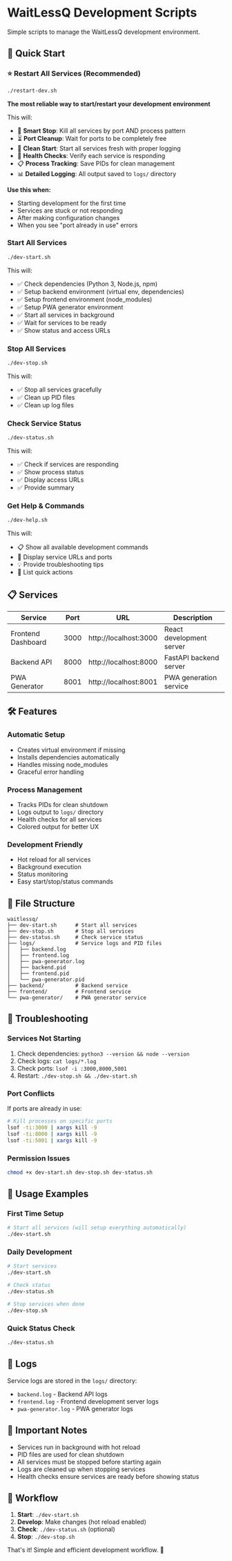 # WaitLessQ Development Scripts

Simple scripts to manage the WaitLessQ development environment.

## 🚀 Quick Start

### ⭐ Restart All Services (Recommended)
```bash
./restart-dev.sh
```

**The most reliable way to start/restart your development environment**

This will:
- 🛑 **Smart Stop**: Kill all services by port AND process pattern
- ⏳ **Port Cleanup**: Wait for ports to be completely free  
- 🚀 **Clean Start**: Start all services fresh with proper logging
- 🏥 **Health Checks**: Verify each service is responding
- 📋 **Process Tracking**: Save PIDs for clean management
- 📊 **Detailed Logging**: All output saved to `logs/` directory

**Use this when:**
- Starting development for the first time
- Services are stuck or not responding  
- After making configuration changes
- When you see "port already in use" errors

### Start All Services
```bash
./dev-start.sh
```

This will:
- ✅ Check dependencies (Python 3, Node.js, npm)
- ✅ Setup backend environment (virtual env, dependencies)
- ✅ Setup frontend environment (node_modules)
- ✅ Setup PWA generator environment
- ✅ Start all services in background
- ✅ Wait for services to be ready
- ✅ Show status and access URLs

### Stop All Services
```bash
./dev-stop.sh
```

This will:
- ✅ Stop all services gracefully
- ✅ Clean up PID files
- ✅ Clean up log files

### Check Service Status
```bash
./dev-status.sh
```

This will:
- ✅ Check if services are responding
- ✅ Show process status
- ✅ Display access URLs
- ✅ Provide summary

### Get Help & Commands
```bash
./dev-help.sh
```

This will:
- 📋 Show all available development commands
- 🔗 Display service URLs and ports
- 💡 Provide troubleshooting tips
- 🚀 List quick actions

## 📋 Services

| Service | Port | URL | Description |
|---------|------|-----|-------------|
| Frontend Dashboard | 3000 | http://localhost:3000 | React development server |
| Backend API | 8000 | http://localhost:8000 | FastAPI backend server |
| PWA Generator | 8001 | http://localhost:8001 | PWA generation service |

## 🛠️ Features

### Automatic Setup
- Creates virtual environment if missing
- Installs dependencies automatically
- Handles missing node_modules
- Graceful error handling

### Process Management
- Tracks PIDs for clean shutdown
- Logs output to `logs/` directory
- Health checks for all services
- Colored output for better UX

### Development Friendly
- Hot reload for all services
- Background execution
- Status monitoring
- Easy start/stop/status commands

## 📁 File Structure

```
waitlessq/
├── dev-start.sh      # Start all services
├── dev-stop.sh       # Stop all services
├── dev-status.sh     # Check service status
├── logs/             # Service logs and PID files
│   ├── backend.log
│   ├── frontend.log
│   ├── pwa-generator.log
│   ├── backend.pid
│   ├── frontend.pid
│   └── pwa-generator.pid
├── backend/          # Backend service
├── frontend/         # Frontend service
└── pwa-generator/    # PWA generator service
```

## 🔧 Troubleshooting

### Services Not Starting
1. Check dependencies: `python3 --version && node --version`
2. Check logs: `cat logs/*.log`
3. Check ports: `lsof -i :3000,8000,5001`
4. Restart: `./dev-stop.sh && ./dev-start.sh`

### Port Conflicts
If ports are already in use:
```bash
# Kill processes on specific ports
lsof -ti:3000 | xargs kill -9
lsof -ti:8000 | xargs kill -9
lsof -ti:5001 | xargs kill -9
```

### Permission Issues
```bash
chmod +x dev-start.sh dev-stop.sh dev-status.sh
```

## 🎯 Usage Examples

### First Time Setup
```bash
# Start all services (will setup everything automatically)
./dev-start.sh
```

### Daily Development
```bash
# Start services
./dev-start.sh

# Check status
./dev-status.sh

# Stop services when done
./dev-stop.sh
```

### Quick Status Check
```bash
./dev-status.sh
```

## 📝 Logs

Service logs are stored in the `logs/` directory:
- `backend.log` - Backend API logs
- `frontend.log` - Frontend development server logs
- `pwa-generator.log` - PWA generator logs

## 🚨 Important Notes

- Services run in background with hot reload
- PID files are used for clean shutdown
- All services must be stopped before starting again
- Logs are cleaned up when stopping services
- Health checks ensure services are ready before showing status

## 🔄 Workflow

1. **Start**: `./dev-start.sh`
2. **Develop**: Make changes (hot reload enabled)
3. **Check**: `./dev-status.sh` (optional)
4. **Stop**: `./dev-stop.sh`

That's it! Simple and efficient development workflow. 🎉 
